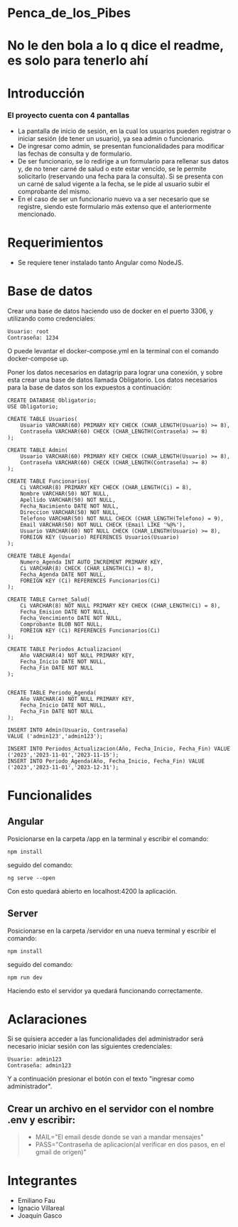 # Penca_de_los_Pibes

# No le den bola a lo q dice el readme, es solo para tenerlo ahí

# Introducción
### El proyecto cuenta con 4 pantallas
- La pantalla de inicio de sesión, en la cual los usuarios pueden registrar o iniciar sesión (de tener un usuario), ya sea admin o funcionario.
- De ingresar como admin, se presentan funcionalidades para modificar las fechas de consulta y de formulario.
- De ser funcionario, se lo redirige a un formulario para rellenar sus datos y, de no tener carné de salud o este estar vencido,
se le permite solicitarlo (reservando una fecha para la consulta). Si se presenta con un carné de salud vigente a la fecha, se le pide al usuario subir el comprobante del mismo.
- En el caso de ser un funcionario nuevo va a ser necesario que se registre, siendo este formulario más extenso que el anteriormente mencionado.

  
# Requerimientos
- Se requiere tener instalado tanto Angular como NodeJS.

# Base de datos
Crear una base de datos haciendo uso de docker en el puerto 3306, y utilizando como credenciales:
```
Usuario: root
Contraseña: 1234
```
O puede levantar el docker-compose.yml en la terminal con el comando docker-compose up.

Poner los datos necesarios en datagrip para lograr una conexión, y sobre esta crear una base de datos llamada Obligatorio.
Los datos necesarios para la base de datos son los expuestos a continuación:

```
CREATE DATABASE Obligatorio;
USE Obligatorio;

CREATE TABLE Usuarios(
    Usuario VARCHAR(60) PRIMARY KEY CHECK (CHAR_LENGTH(Usuario) >= 8),
    Contraseña VARCHAR(60) CHECK (CHAR_LENGTH(Contraseña) >= 8)
);

CREATE TABLE Admin(
    Usuario VARCHAR(60) PRIMARY KEY CHECK (CHAR_LENGTH(Usuario) >= 8),
    Contraseña VARCHAR(60) CHECK (CHAR_LENGTH(Contraseña) >= 8)
);

CREATE TABLE Funcionarios(
    Ci VARCHAR(8) PRIMARY KEY CHECK (CHAR_LENGTH(Ci) = 8),
    Nombre VARCHAR(50) NOT NULL,
    Apellido VARCHAR(50) NOT NULL,
    Fecha_Nacimiento DATE NOT NULL,
    Direccion VARCHAR(50) NOT NULL,
    Telefono VARCHAR(50) NOT NULL CHECK (CHAR_LENGTH(Telefono) = 9),
    Email VARCHAR(50) NOT NULL CHECK (Email LIKE '%@%'),
    Usuario VARCHAR(60) NOT NULL CHECK (CHAR_LENGTH(Usuario) >= 8),
    FOREIGN KEY (Usuario) REFERENCES Usuarios(Usuario)
);

CREATE TABLE Agenda(
    Numero_Agenda INT AUTO_INCREMENT PRIMARY KEY,
    Ci VARCHAR(8) CHECK (CHAR_LENGTH(Ci) = 8),
    Fecha_Agenda DATE NOT NULL,
    FOREIGN KEY (Ci) REFERENCES Funcionarios(Ci)
);

CREATE TABLE Carnet_Salud(
    Ci VARCHAR(8) NOT NULL PRIMARY KEY CHECK (CHAR_LENGTH(Ci) = 8),
    Fecha_Emision DATE NOT NULL,
    Fecha_Vencimiento DATE NOT NULL,
    Comprobante BLOB NOT NULL,
    FOREIGN KEY (Ci) REFERENCES Funcionarios(Ci)
);

CREATE TABLE Periodos_Actualizacion(
    Año VARCHAR(4) NOT NULL PRIMARY KEY,
    Fecha_Inicio DATE NOT NULL,
    Fecha_Fin DATE NOT NULL
);


CREATE TABLE Periodo_Agenda(
    Año VARCHAR(4) NOT NULL PRIMARY KEY,
    Fecha_Inicio DATE NOT NULL,
    Fecha_Fin DATE NOT NULL
);

INSERT INTO Admin(Usuario, Contraseña)
VALUE ('admin123','admin123');

INSERT INTO Periodos_Actualizacion(Año, Fecha_Inicio, Fecha_Fin) VALUE ('2023','2023-11-01','2023-11-15');
INSERT INTO Periodo_Agenda(Año, Fecha_Inicio, Fecha_Fin) VALUE ('2023','2023-11-01','2023-12-31');
```

# Funcionalides
## Angular
Posicionarse en la carpeta /app en la terminal y escribir el comando:
```
npm install
```
seguido del comando:
```
ng serve --open
```
Con esto quedará abierto en localhost:4200 la aplicación.

## Server 
Posicionarse en la carpeta /servidor en una nueva terminal y escribir el comando:
```
npm install
```
seguido del comando:
```
npm run dev
```
Haciendo esto el servidor ya quedará funcionando correctamente.

# Aclaraciones
Si se quisiera acceder a las funcionalidades del administrador será necesario iniciar sesión con las siguientes credenciales:
```
Usuario: admin123
Contraseña: admin123
```
Y a continuación presionar el botón con el texto "ingresar como administrador".

## Crear un archivo en el servidor con el nombre .env y escribir:
>- MAIL="El email desde donde se van a mandar mensajes"
>- PASS="Contraseña de aplicacion(al verificar en dos pasos, en el gmail de origen)"

# Integrantes
- Emiliano Fau
- Ignacio Villareal
- Joaquín Gasco
